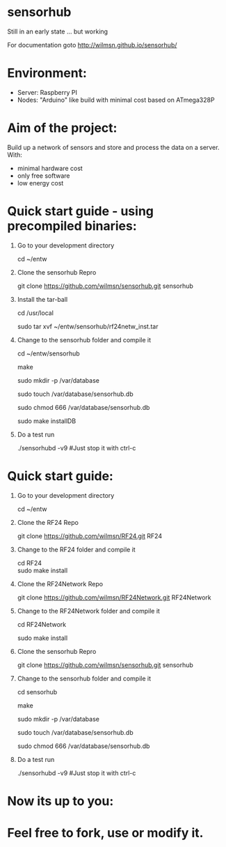 sensorhub
=========

Still in an early state ... but working

For documentation goto http://wilmsn.github.io/sensorhub/

Environment:
============
- Server: Raspberry PI
- Nodes: "Arduino" like build with minimal cost based on ATmega328P 

Aim of the project:
===================
Build up a network of sensors and store and process the data on a server.
With:
- minimal hardware cost
- only free software
- low energy cost
 
Quick start guide - using precompiled binaries:
===============================================
1. Go to your development directory

   cd ~/entw

2. Clone the sensorhub Repro

   git clone https://github.com/wilmsn/sensorhub.git sensorhub

3. Install the tar-ball
   
   cd /usr/local

   sudo tar xvf ~/entw/sensorhub/rf24netw_inst.tar

4. Change to the sensorhub folder and compile it

   cd ~/entw/sensorhub

   make

   sudo mkdir -p /var/database

   sudo touch  /var/database/sensorhub.db

   sudo chmod 666  /var/database/sensorhub.db

   sudo make installDB

5. Do a test run

   ./sensorhubd -v9  #Just stop it with ctrl-c

Quick start guide:
=================
1. Go to your development directory

   cd ~/entw

2.  Clone the RF24 Repo  

    git clone https://github.com/wilmsn/RF24.git RF24  

3.  Change to the RF24 folder and compile it    

    cd RF24  
    sudo make install

4. Clone the RF24Network Repo  

    git clone https://github.com/wilmsn/RF24Network.git RF24Network  

5. Change to the RF24Network folder and compile it  

    cd RF24Network  

    sudo make install

6. Clone the sensorhub Repro

   git clone https://github.com/wilmsn/sensorhub.git sensorhub
   
7. Change to the sensorhub folder and compile it  
   
   cd sensorhub

   make

   sudo mkdir -p /var/database

   sudo touch  /var/database/sensorhub.db

   sudo chmod 666  /var/database/sensorhub.db

8. Do a test run
 
   ./sensorhubd -v9  #Just stop it with ctrl-c

Now its up to you:
==================
Feel free to fork, use or modify it.
=======
